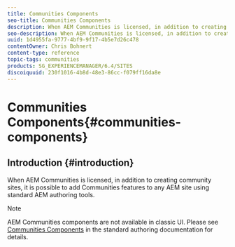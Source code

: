 ```yaml
---
title: Communities Components
seo-title: Communities Components
description: When AEM Communities is licensed, in addition to creating community sites, it is possible to add Communities features to any AEM site using standard AEM authoring tools.
seo-description: When AEM Communities is licensed, in addition to creating community sites, it is possible to add Communities features to any AEM site using standard AEM authoring tools.
uuid: 1d4955fa-9777-4bf9-9f17-4b5e7d26c478
contentOwner: Chris Bohnert
content-type: reference
topic-tags: communities
products: SG_EXPERIENCEMANAGER/6.4/SITES
discoiquuid: 230f1016-4b8d-48e3-86cc-f079ff16da8e
---
```


# Communities Components{#communities-components}

## Introduction {#introduction}

When AEM Communities is licensed, in addition to creating community sites, it is possible to add Communities features to any AEM site using standard AEM authoring tools.

>[!NOTE]
>
>AEM Communities components are not available in classic UI. Please see [Communities Components](/help/communities/author-communities.md) in the standard authoring documentation for details.

